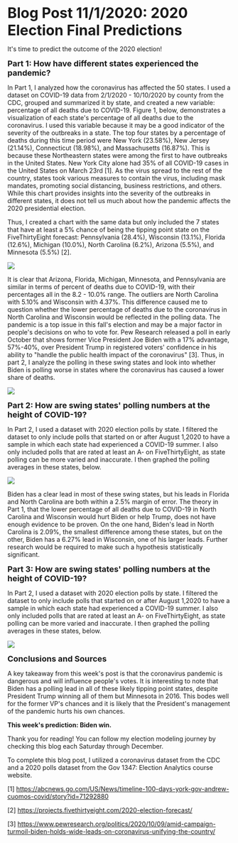 <font size="6"><b>Blog Post 11/1/2020: 2020 Election Final Predictions</b></font>

It's time to predict the outcome of the 2020 election!

<font size="4"><b>Part 1: How have different states experienced the pandemic? </b></font>

In Part 1, I analyzed how the coronavirus has affected the 50 states.  I used a dataset on COVID-19 data from 2/1/2020 - 10/10/2020 by county from the CDC, grouped and summarized it by state, and created a new variable: percentage of all deaths due to COVID-19.  Figure 1, below, demonstrates a visualization of each state's percentage of all deaths due to the coronavirus.  I used this variable because it may be a good indicator of the severity of the outbreaks in a state.  The top four states by a percentage of deaths during this time period were New York (23.58%), New Jersey (21.14%), Connecticut (18.98%), and Massachusetts (16.87%).  This is because these Northeastern states were among the first to have outbreaks in the United States.  New York City alone had 35% of all COVID-19 cases in the United States on March 23rd [1].  As the virus spread to the rest of the country, states took various measures to contain the virus, including mask mandates, promoting social distancing, business restrictions, and others.  While this chart provides insights into the severity of the outbreaks in different states, it does not tell us much about how the pandemic affects the 2020 presidential election.

Thus, I created a chart with the same data but only included the 7 states that have at least a 5% chance of being the tipping point state on the FiveThirtyEight forecast: Pennsylvania (28.4%), Wisconsin (13.1%), Florida (12.6%), Michigan (10.0%), North Carolina (6.2%), Arizona (5.5%), and Minnesota (5.5%) [2].  

![](/usmapforecast.png)  

It is clear that Arizona, Florida, Michigan, Minnesota, and Pennsylvania are similar in terms of percent of deaths due to COVID-19, with their percentages all in the 8.2 - 10.0% range.  The outliers are North Carolina with 5.10% and Wisconsin with 4.37%.  This difference caused me to question whether the lower percentage of deaths due to the coronavirus in North Carolina and Wisconsin would be reflected in the polling data.  The pandemic is a top issue in this fall's election and may be a major factor in people's decisions on who to vote for.  Pew Research released a poll in early October that shows former Vice President Joe Biden with a 17% advantage, 57%-40%, over President Trump in registered voters' confidence in his ability to "handle the public health impact of the coronavirus" [3].  Thus, in part 2, I analyze the polling in these swing states and look into whether Biden is polling worse in states where the coronavirus has caused a lower share of deaths.

![](/gopforecast.png)


<font size="4"><b> Part 2: How are swing states' polling numbers at the height of COVID-19? </b></font>

In Part 2, I used a dataset with 2020 election polls by state.  I filtered the dataset to only include polls that started on or after August 1,2020 to have a sample in which each state had experienced a COVID-19 summer.  I also only included polls that are rated at least an A- on FiveThirtyEight, as state polling can be more varied and inaccurate.  I then graphed the polling averages in these states, below.

![](/gopforecastswing.png) 

Biden has a clear lead in most of these swing states, but his leads in Florida and North Carolina are both within a 2.5% margin of error.  The theory in Part 1, that the lower percentage of all deaths due to COVID-19 in North Carolina and Wisconsin would hurt Biden or help Trump, does not have enough evidence to be proven.  On the one hand, Biden's lead in North Carolina is 2.09%, the smallest difference among these states, but on the other, Biden has a 6.27% lead in Wisconsin, one of his larger leads.  Further research would be required to make such a hypothesis statistically significant.

<font size="4"><b> Part 3: How are swing states' polling numbers at the height of COVID-19? </b></font>

In Part 2, I used a dataset with 2020 election polls by state.  I filtered the dataset to only include polls that started on or after August 1,2020 to have a sample in which each state had experienced a COVID-19 summer.  I also only included polls that are rated at least an A- on FiveThirtyEight, as state polling can be more varied and inaccurate.  I then graphed the polling averages in these states, below.

![](/finalprediction.png) 
  
<font size="4"><b>Conclusions and Sources</b></font>

A key takeaway from this week's post is that the coronavirus pandemic is dangerous and will influence people's votes.  It is interesting to note that Biden has a polling lead in all of these likely tipping point states, despite President Trump winning all of them but Minnesota in 2016.  This bodes well for the former VP's chances and it is likely that the President's management of the pandemic hurts his own chances.

<b>This week's prediction: Biden win. </b>

Thank you for reading! You can follow my election modeling journey by checking this blog each Saturday through December.

To complete this blog post, I utilized a coronavirus dataset from the CDC and a 2020 polls dataset from the Gov 1347: Election Analytics course website.


[1] https://abcnews.go.com/US/News/timeline-100-days-york-gov-andrew-cuomos-covid/story?id=71292880

[2] https://projects.fivethirtyeight.com/2020-election-forecast/

[3] https://www.pewresearch.org/politics/2020/10/09/amid-campaign-turmoil-biden-holds-wide-leads-on-coronavirus-unifying-the-country/
